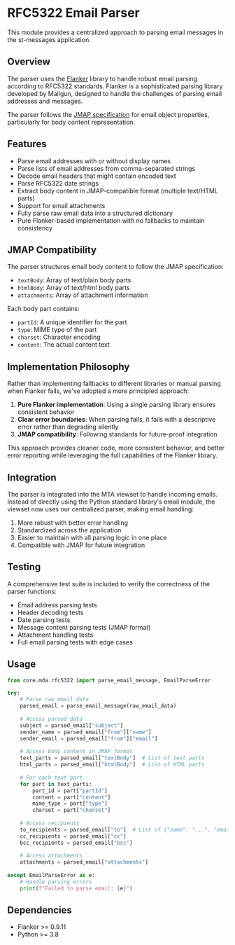 # RFC5322 Email Parser

This module provides a centralized approach to parsing email messages in the st-messages application.

## Overview

The parser uses the [Flanker](https://github.com/mailgun/flanker) library to handle robust email parsing according to RFC5322 standards. Flanker is a sophisticated parsing library developed by Mailgun, designed to handle the challenges of parsing email addresses and messages.

The parser follows the [JMAP specification](https://jmap.io/spec-mail.html#properties-of-the-email-object) for email object properties, particularly for body content representation.

## Features

- Parse email addresses with or without display names
- Parse lists of email addresses from comma-separated strings
- Decode email headers that might contain encoded text
- Parse RFC5322 date strings
- Extract body content in JMAP-compatible format (multiple text/HTML parts)
- Support for email attachments
- Fully parse raw email data into a structured dictionary
- Pure Flanker-based implementation with no fallbacks to maintain consistency

## JMAP Compatibility

The parser structures email body content to follow the JMAP specification:

- `textBody`: Array of text/plain body parts
- `htmlBody`: Array of text/html body parts
- `attachments`: Array of attachment information

Each body part contains:
- `partId`: A unique identifier for the part
- `type`: MIME type of the part
- `charset`: Character encoding
- `content`: The actual content text

## Implementation Philosophy

Rather than implementing fallbacks to different libraries or manual parsing when Flanker fails, we've adopted a more principled approach:

1. **Pure Flanker implementation**: Using a single parsing library ensures consistent behavior
2. **Clear error boundaries**: When parsing fails, it fails with a descriptive error rather than degrading silently
3. **JMAP compatibility**: Following standards for future-proof integration

This approach provides cleaner code, more consistent behavior, and better error reporting while leveraging the full capabilities of the Flanker library.

## Integration

The parser is integrated into the MTA viewset to handle incoming emails. Instead of directly using the Python standard library's email module, the viewset now uses our centralized parser, making email handling:

1. More robust with better error handling
2. Standardized across the application
3. Easier to maintain with all parsing logic in one place
4. Compatible with JMAP for future integration

## Testing

A comprehensive test suite is included to verify the correctness of the parser functions:

- Email address parsing tests
- Header decoding tests
- Date parsing tests
- Message content parsing tests (JMAP format)
- Attachment handling tests
- Full email parsing tests with edge cases

## Usage

```python
from core.mda.rfc5322 import parse_email_message, EmailParseError

try:
    # Parse raw email data
    parsed_email = parse_email_message(raw_email_data)
    
    # Access parsed data
    subject = parsed_email["subject"]
    sender_name = parsed_email["from"]["name"]
    sender_email = parsed_email["from"]["email"]
    
    # Access body content in JMAP format
    text_parts = parsed_email["textBody"]  # List of text parts
    html_parts = parsed_email["htmlBody"]  # List of HTML parts
    
    # For each text part
    for part in text_parts:
        part_id = part["partId"]
        content = part["content"]
        mime_type = part["type"]
        charset = part["charset"]
    
    # Access recipients
    to_recipients = parsed_email["to"]  # List of {"name": "...", "email": "..."} dicts
    cc_recipients = parsed_email["cc"]
    bcc_recipients = parsed_email["bcc"]
    
    # Access attachments
    attachments = parsed_email["attachments"]
    
except EmailParseError as e:
    # Handle parsing errors
    print(f"Failed to parse email: {e}")
```

## Dependencies

- Flanker >= 0.9.11
- Python >= 3.8 